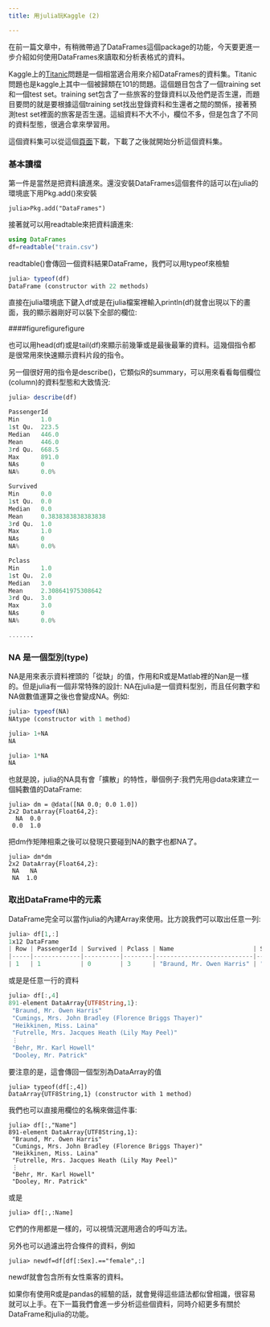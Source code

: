 ```yaml
---
title: 用julia玩Kaggle (2)

---
```


在前一篇文章中，有稍微帶過了DataFrames這個package的功能，今天要更進一步介紹如何使用DataFrames來讀取和分析表格式的資料。

Kaggle上的[Titanic](http://www.kaggle.com/c/titanic-gettingStarted)問題是一個相當適合用來介紹DataFrames的資料集。Titanic問題也是kaggle上其中一個被歸類在101的問題。這個題目包含了一個training set和一個test set。training set包含了一些旅客的登錄資料以及他們是否生還，而題目要問的就是要根據這個training set找出登錄資料和生還者之間的關係，接著預測test set裡面的旅客是否生還。這組資料不大不小，欄位不多，但是包含了不同的資料型態，很適合拿來學習用。

這個資料集可以從這個[頁面](http://www.kaggle.com/c/titanic-gettingStarted/data)下載，下載了之後就開始分析這個資料集。

### 基本讀檔

第一件是當然是把資料讀進來。還沒安裝DataFrames這個套件的話可以在julia的環境底下用Pkg.add()來安裝

```juli
julia>Pkg.add("DataFrames")
```

接著就可以用readtable來把資料讀進來:

```julia
using DataFrames
df=readtable("train.csv")
```

readtable()會傳回一個資料結果DataFrame，我們可以用typeof來檢驗

```julia
julia> typeof(df)
DataFrame (constructor with 22 methods)
```

直接在julia環境底下鍵入df或是在julia檔案裡輸入println(df)就會出現以下的畫面，我的顯示器剛好可以裝下全部的欄位:

####figurefigurefigure


也可以用head(df)或是tail(df)來顯示前幾筆或是最後最筆的資料。這幾個指令都是很常用來快速顯示資料片段的指令。

另一個很好用的指令是describe()，它類似R的summary，可以用來看看每個欄位(column)的資料型態和大致情況:

```julia
julia> describe(df)

PassengerId
Min      1.0
1st Qu.  223.5
Median   446.0
Mean     446.0
3rd Qu.  668.5
Max      891.0
NAs      0
NA%      0.0%

Survived
Min      0.0
1st Qu.  0.0
Median   0.0
Mean     0.3838383838383838
3rd Qu.  1.0
Max      1.0
NAs      0
NA%      0.0%

Pclass
Min      1.0
1st Qu.  2.0
Median   3.0
Mean     2.308641975308642
3rd Qu.  3.0
Max      3.0
NAs      0
NA%      0.0%

.......

```

### NA 是一個型別(type)

NA是用來表示資料裡頭的「從缺」的值，作用和R或是Matlab裡的Nan是一樣的。但是julia有一個非常特殊的設計: NA在julia是一個資料型別，而且任何數字和NA做數值運算之後也會變成NA。例如:

```julia
julia> typeof(NA)
NAtype (constructor with 1 method)

julia> 1+NA
NA

julia> 1*NA
NA
```
也就是說，julia的NA具有會「擴散」的特性，舉個例子:我們先用@data來建立一個純數值的DataFrame:

```
julia> dm = @data([NA 0.0; 0.0 1.0])
2x2 DataArray{Float64,2}:
  NA  0.0
 0.0  1.0
```

把dm作矩陣相乘之後可以發現只要碰到NA的數字也都NA了。

```
julia> dm*dm
2x2 DataArray{Float64,2}:
 NA   NA
 NA  1.0
```

### 取出DataFrame中的元素

DataFrame完全可以當作julia的內建Array來使用。比方說我們可以取出任意一列:

```julia
julia> df[1,:]
1x12 DataFrame
| Row | PassengerId | Survived | Pclass | Name                      | Sex    | Age  | SibSp | Parch | Ticket      | Fare | Cabin | Embarked |
|-----|-------------|----------|--------|---------------------------|--------|------|-------|-------|-------------|------|-------|----------|
| 1   | 1           | 0        | 3      | "Braund, Mr. Owen Harris" | "male" | 22.0 | 1     | 0     | "A/5 21171" | 7.25 | NA    | "S"      |
```

或是是任意一行的資料

```julia
julia> df[:,4]
891-element DataArray{UTF8String,1}:
 "Braund, Mr. Owen Harris"                                  
 "Cumings, Mrs. John Bradley (Florence Briggs Thayer)"      
 "Heikkinen, Miss. Laina"                                   
 "Futrelle, Mrs. Jacques Heath (Lily May Peel)"             
 ⋮                                                                     
 "Behr, Mr. Karl Howell"                                    
 "Dooley, Mr. Patrick"

```

要注意的是，這會傳回一個型別為DataArray的值

```
julia> typeof(df[:,4])
DataArray{UTF8String,1} (constructor with 1 method)
```

我們也可以直接用欄位的名稱來做這件事:

```
julia> df[:,"Name"]
891-element DataArray{UTF8String,1}:
 "Braund, Mr. Owen Harris"                                  
 "Cumings, Mrs. John Bradley (Florence Briggs Thayer)"      
 "Heikkinen, Miss. Laina"                                   
 "Futrelle, Mrs. Jacques Heath (Lily May Peel)"             
 ⋮                                                                     
 "Behr, Mr. Karl Howell"                                    
 "Dooley, Mr. Patrick"
```

或是

```
julia> df[:,:Name]
```

它們的作用都是一樣的，可以視情況選用適合的呼叫方法。

另外也可以過濾出符合條件的資料，例如

```
julia> newdf=df[df[:Sex].=="female",:]

```

newdf就會包含所有女性乘客的資料。


如果你有使用R或是pandas的經驗的話，就會覺得這些語法都似曾相識，很容易就可以上手。在下一篇我們會進一步分析這些個資料，同時介紹更多有關於DataFrame和julia的功能。

